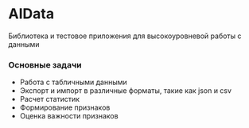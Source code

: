 # AIData
Библиотека и тестовое приложения для высокоуровневой работы с данными

### Основные задачи

* Работа с табличными данными
* Экспорт и импорт в различные форматы, такие как json и csv
* Расчет статистик
* Формирование признаков
* Оценка важности признаков

